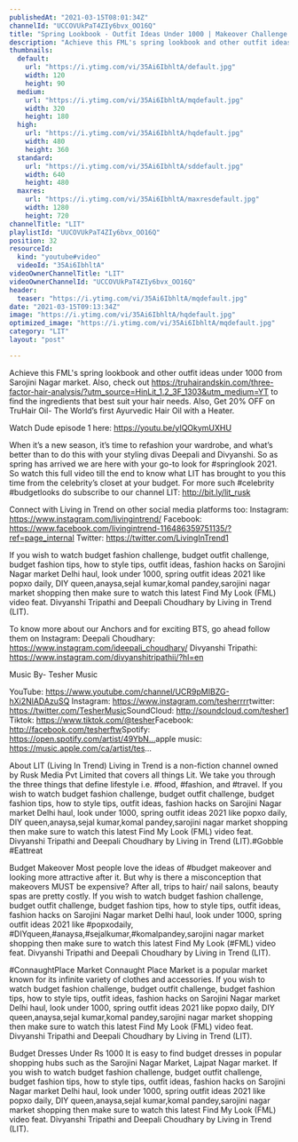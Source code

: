 ```yaml
---
publishedAt: "2021-03-15T08:01:34Z"
channelId: "UCCOVUkPaT4ZIy6bvx_OO16Q"
title: "Spring Lookbook - Outfit Ideas Under 1000 | Makeover Challenge In Sarojini Nagar Market | FML #21"
description: "Achieve this FML's spring lookbook and other outfit ideas under 1000 from Sarojini Nagar market. Also, check out  https://truhairandskin.com/three-factor-hair-analysis/?utm_source=HinLit_1.2_3F_1303&utm_medium=YT\n to find the ingredients that best suit your hair needs. Also, Get 20% OFF on TruHair Oil- The World’s first Ayurvedic Hair Oil with a Heater.\n\nWatch Dude episode 1 here: https://youtu.be/yIQOkymUXHU\n\nWhen it’s a new season, it’s time to refashion your wardrobe, and what’s better than to do this with your styling divas Deepali and Divyanshi. So as spring has arrived we are here with your go-to look for #springlook 2021. So watch this full video till the end to know what LIT has brought to you this time from the celebrity’s closet at your budget. For more such #celebrity #budgetlooks do subscribe to our channel LIT: http://bit.ly/lit_rusk\n\nConnect with Living in Trend on other social media platforms too: \nInstagram: https://www.instagram.com/livingintrend/ \nFacebook: https://www.facebook.com/livingintrend-116486359751135/?ref=page_internal \nTwitter: https://twitter.com/LivingInTrend1\n\nIf you wish to watch budget fashion challenge, budget outfit challenge, budget fashion tips, how to style tips, outfit ideas,  fashion hacks on Sarojini Nagar market Delhi haul, look under 1000, spring outfit ideas 2021 like popxo daily, DIY queen,anaysa,sejal kumar,komal pandey,sarojini nagar market shopping then make sure to watch this latest Find My Look (FML) video feat. Divyanshi Tripathi and Deepali Choudhary by Living in Trend (LIT).\n\nTo know more about our Anchors and for exciting BTS, go ahead follow them on Instagram: \nDeepali Choudhary: https://www.instagram.com/ideepali_choudhary/ \nDivyanshi Tripathi: https://www.instagram.com/divyanshitripathii/?hl=en\n\n Music By- Tesher Music\n\nYouTube: https://www.youtube.com/channel/UCR9pMIBZG-hXi2NlADAzuSQ\nInstagram: https://www.instagram.com/tesherrrr​\ntwitter: https://twitter.com/TesherMusic​\nSoundCloud: http://soundcloud.com/tesher1​\nTiktok: https://www.tiktok.com/@tesher​\nFacebook: http://facebook.com/tesherftw​\nSpotify: https://open.spotify.com/artist/49YbN...​\napple music: https://music.apple.com/ca/artist/tes...\n\n\nAbout LIT (Living In Trend)\nLiving in Trend is a non-fiction channel owned by Rusk Media Pvt Limited that covers all things Lit.  We take you through the three things that define lifestyle i.e. #food, #fashion, and #travel. If you wish to watch budget fashion challenge, budget outfit challenge, budget fashion tips, how to style tips, outfit ideas,  fashion hacks on Sarojini Nagar market Delhi haul, look under 1000, spring outfit ideas 2021 like popxo daily, DIY queen,anaysa,sejal kumar,komal pandey,sarojini nagar market shopping then make sure to watch this latest Find My Look (FML) video feat. Divyanshi Tripathi and Deepali Choudhary by Living in Trend (LIT).#Gobble #Eattreat\n\n\nBudget Makeover\nMost people love the ideas of #budget makeover and looking more attractive after it. But why is there a misconception that makeovers MUST be expensive? After all, trips to hair/ nail salons, beauty spas are pretty costly. If you wish to watch budget fashion challenge, budget outfit challenge, budget fashion tips, how to style tips, outfit ideas,  fashion hacks on Sarojini Nagar market Delhi haul, look under 1000, spring outfit ideas 2021 like #popxodaily, #DIYqueen,#anaysa,#sejalkumar,#komalpandey,sarojini nagar market shopping then make sure to watch this latest Find My Look (#FML) video feat. Divyanshi Tripathi and Deepali Choudhary by Living in Trend (LIT).\n\n#ConnaughtPlace Market\nConnaught Place Market is a popular market known for its infinite variety of clothes and accessories. If you wish to watch budget fashion challenge, budget outfit challenge, budget fashion tips, how to style tips, outfit ideas,  fashion hacks on Sarojini Nagar market Delhi haul, look under 1000, spring outfit ideas 2021 like popxo daily, DIY queen,anaysa,sejal kumar,komal pandey,sarojini nagar market shopping then make sure to watch this latest Find My Look (FML) video feat. Divyanshi Tripathi and Deepali Choudhary by Living in Trend (LIT).\n\nBudget Dresses Under Rs 1000\nIt is easy to find budget dresses in popular shopping hubs such as the Sarojini Nagar Market, Lajpat Nagar market. If you wish to watch budget fashion challenge, budget outfit challenge, budget fashion tips, how to style tips, outfit ideas,  fashion hacks on Sarojini Nagar market Delhi haul, look under 1000, spring outfit ideas 2021 like popxo daily, DIY queen,anaysa,sejal kumar,komal pandey,sarojini nagar market shopping then make sure to watch this latest Find My Look (FML) video feat. Divyanshi Tripathi and Deepali Choudhary by Living in Trend (LIT)."
thumbnails:
  default:
    url: "https://i.ytimg.com/vi/35Ai6IbhltA/default.jpg"
    width: 120
    height: 90
  medium:
    url: "https://i.ytimg.com/vi/35Ai6IbhltA/mqdefault.jpg"
    width: 320
    height: 180
  high:
    url: "https://i.ytimg.com/vi/35Ai6IbhltA/hqdefault.jpg"
    width: 480
    height: 360
  standard:
    url: "https://i.ytimg.com/vi/35Ai6IbhltA/sddefault.jpg"
    width: 640
    height: 480
  maxres:
    url: "https://i.ytimg.com/vi/35Ai6IbhltA/maxresdefault.jpg"
    width: 1280
    height: 720
channelTitle: "LIT"
playlistId: "UUCOVUkPaT4ZIy6bvx_OO16Q"
position: 32
resourceId:
  kind: "youtube#video"
  videoId: "35Ai6IbhltA"
videoOwnerChannelTitle: "LIT"
videoOwnerChannelId: "UCCOVUkPaT4ZIy6bvx_OO16Q"
header:
  teaser: "https://i.ytimg.com/vi/35Ai6IbhltA/mqdefault.jpg"
date: "2021-03-15T09:13:34Z"
image: "https://i.ytimg.com/vi/35Ai6IbhltA/hqdefault.jpg"
optimized_image: "https://i.ytimg.com/vi/35Ai6IbhltA/mqdefault.jpg"
category: "LIT"
layout: "post"

---
```

Achieve this FML's spring lookbook and other outfit ideas under 1000 from Sarojini Nagar market. Also, check out  https://truhairandskin.com/three-factor-hair-analysis/?utm_source=HinLit_1.2_3F_1303&utm_medium=YT
 to find the ingredients that best suit your hair needs. Also, Get 20% OFF on TruHair Oil- The World’s first Ayurvedic Hair Oil with a Heater.

Watch Dude episode 1 here: https://youtu.be/yIQOkymUXHU

When it’s a new season, it’s time to refashion your wardrobe, and what’s better than to do this with your styling divas Deepali and Divyanshi. So as spring has arrived we are here with your go-to look for #springlook 2021. So watch this full video till the end to know what LIT has brought to you this time from the celebrity’s closet at your budget. For more such #celebrity #budgetlooks do subscribe to our channel LIT: http://bit.ly/lit_rusk

Connect with Living in Trend on other social media platforms too: 
Instagram: https://www.instagram.com/livingintrend/ 
Facebook: https://www.facebook.com/livingintrend-116486359751135/?ref=page_internal 
Twitter: https://twitter.com/LivingInTrend1

If you wish to watch budget fashion challenge, budget outfit challenge, budget fashion tips, how to style tips, outfit ideas,  fashion hacks on Sarojini Nagar market Delhi haul, look under 1000, spring outfit ideas 2021 like popxo daily, DIY queen,anaysa,sejal kumar,komal pandey,sarojini nagar market shopping then make sure to watch this latest Find My Look (FML) video feat. Divyanshi Tripathi and Deepali Choudhary by Living in Trend (LIT).

To know more about our Anchors and for exciting BTS, go ahead follow them on Instagram: 
Deepali Choudhary: https://www.instagram.com/ideepali_choudhary/ 
Divyanshi Tripathi: https://www.instagram.com/divyanshitripathii/?hl=en

 Music By- Tesher Music

YouTube: https://www.youtube.com/channel/UCR9pMIBZG-hXi2NlADAzuSQ
Instagram: https://www.instagram.com/tesherrrr​
twitter: https://twitter.com/TesherMusic​
SoundCloud: http://soundcloud.com/tesher1​
Tiktok: https://www.tiktok.com/@tesher​
Facebook: http://facebook.com/tesherftw​
Spotify: https://open.spotify.com/artist/49YbN...​
apple music: https://music.apple.com/ca/artist/tes...


About LIT (Living In Trend)
Living in Trend is a non-fiction channel owned by Rusk Media Pvt Limited that covers all things Lit.  We take you through the three things that define lifestyle i.e. #food, #fashion, and #travel. If you wish to watch budget fashion challenge, budget outfit challenge, budget fashion tips, how to style tips, outfit ideas,  fashion hacks on Sarojini Nagar market Delhi haul, look under 1000, spring outfit ideas 2021 like popxo daily, DIY queen,anaysa,sejal kumar,komal pandey,sarojini nagar market shopping then make sure to watch this latest Find My Look (FML) video feat. Divyanshi Tripathi and Deepali Choudhary by Living in Trend (LIT).#Gobble #Eattreat


Budget Makeover
Most people love the ideas of #budget makeover and looking more attractive after it. But why is there a misconception that makeovers MUST be expensive? After all, trips to hair/ nail salons, beauty spas are pretty costly. If you wish to watch budget fashion challenge, budget outfit challenge, budget fashion tips, how to style tips, outfit ideas,  fashion hacks on Sarojini Nagar market Delhi haul, look under 1000, spring outfit ideas 2021 like #popxodaily, #DIYqueen,#anaysa,#sejalkumar,#komalpandey,sarojini nagar market shopping then make sure to watch this latest Find My Look (#FML) video feat. Divyanshi Tripathi and Deepali Choudhary by Living in Trend (LIT).

#ConnaughtPlace Market
Connaught Place Market is a popular market known for its infinite variety of clothes and accessories. If you wish to watch budget fashion challenge, budget outfit challenge, budget fashion tips, how to style tips, outfit ideas,  fashion hacks on Sarojini Nagar market Delhi haul, look under 1000, spring outfit ideas 2021 like popxo daily, DIY queen,anaysa,sejal kumar,komal pandey,sarojini nagar market shopping then make sure to watch this latest Find My Look (FML) video feat. Divyanshi Tripathi and Deepali Choudhary by Living in Trend (LIT).

Budget Dresses Under Rs 1000
It is easy to find budget dresses in popular shopping hubs such as the Sarojini Nagar Market, Lajpat Nagar market. If you wish to watch budget fashion challenge, budget outfit challenge, budget fashion tips, how to style tips, outfit ideas,  fashion hacks on Sarojini Nagar market Delhi haul, look under 1000, spring outfit ideas 2021 like popxo daily, DIY queen,anaysa,sejal kumar,komal pandey,sarojini nagar market shopping then make sure to watch this latest Find My Look (FML) video feat. Divyanshi Tripathi and Deepali Choudhary by Living in Trend (LIT).